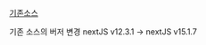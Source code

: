[기존소스](https://github.com/kuroneko-s/NextJS-Clone-RIDI.git)

기존 소스의 버저 변경
nextJS v12.3.1 -> nextJS v15.1.7
